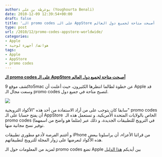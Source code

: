 ```yaml
---
author: يوغرطة بن علي (Youghourta Benali)
date: 2010-12-09 12:39:54+00:00
draft: false
title: 'الـ promo codes على الـ AppStore أصبحت متاحة لجميع دول العالم '
type: post
url: /2010/12/promo-codes-appstore-worldwide/
categories:
- Apple
- هواتف/ أجهزة لوحية
tags:
- Apple
- AppStore
- promo codes
---
```


**[الـ promo codes على الـ AppStore أصبحت متاحة لجميع دول العالم](https://www.it-scoop.com/2010/12/promo-codes-appstore-worldwide/)**


كشف موقع 9to5mac عن خطوة لطالما انتظرها الكثيرون، حيث أعلنت أن Apple قد وسعت مجال الـ promo codes لتصبح متاحة في جميع دول.

[![](https://www.it-scoop.com/wp-content/uploads/2010/12/promo-codes-iTunes-300x180.png)
](https://www.it-scoop.com/2010/12/promo-codes-appstore-worldwide/)

سابقا كان يتوجب على من أراد الاستفادة من أحد هذه "الأكواد الترويجية" promo codes أن يفتح حسابا على الـ AppStore  الخاص بالولايات المتحدة الأمريكية. و تستعمل هذه الـ promo codes (مثلما هو واضح من اسمهما) في الترويج للتطبيقات الجديدة، و ذلك عبر توفير نسخ مجانية منها.

و أغتنم الفرصة لأدعو مطوري تطبيقات iPhone من قرائنا الأعزاء، أن يراسلونا ببعض هذه الأكواد لنعرضها على زوار المجلة للترويج لتطبيقاتهم.

لمزيد من المعلومات حول الـ promo codes تضع Apple بين أيديكم [هذا الدليل](http://itunesconnect.apple.com/docs/iTunesConnect_DeveloperGuide.pdf)
